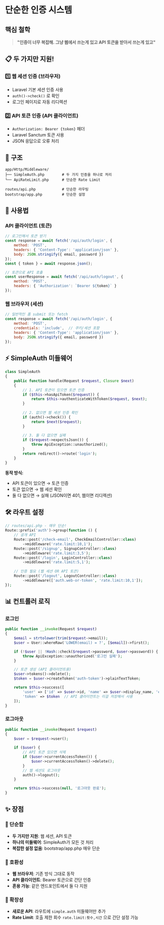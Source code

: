 # 단순한 인증 시스템

## 핵심 철학
> **"인증이 너무 복잡해. 그냥 웹에서 쓰는게 있고 API 토큰을 받아서 쓰는게 있고"**

## 📋 두 가지만 지원!

### 1️⃣ 웹 세션 인증 (브라우저)
- Laravel 기본 세션 인증 사용
- `auth()->check()` 로 확인
- 로그인 페이지로 자동 리디렉션

### 2️⃣ API 토큰 인증 (API 클라이언트)
- `Authorization: Bearer {token}` 헤더
- Laravel Sanctum 토큰 사용
- JSON 응답으로 오류 처리

## 🔧 구조

```
app/Http/Middleware/
├── SimpleAuth.php        # 두 가지 인증을 하나로 처리
└── ApiRateLimit.php      # 단순한 Rate Limit

routes/api.php            # 단순한 라우팅
bootstrap/app.php         # 단순한 설정
```

## 🚀 사용법

### API 클라이언트 (토큰)
```javascript
// 로그인해서 토큰 받기
const response = await fetch('/api/auth/login', {
    method: 'POST',
    headers: { 'Content-Type': 'application/json' },
    body: JSON.stringify({ email, password })
});
const { token } = await response.json();

// 토큰으로 API 호출
const userResponse = await fetch('/api/auth/logout', {
    method: 'POST',
    headers: { 'Authorization': `Bearer ${token}` }
});
```

### 웹 브라우저 (세션)
```javascript
// 일반적인 폼 submit 또는 fetch
const response = await fetch('/api/auth/login', {
    method: 'POST',
    credentials: 'include',  // 쿠키/세션 포함
    headers: { 'Content-Type': 'application/json' },
    body: JSON.stringify({ email, password })
});
```

## ⚡ SimpleAuth 미들웨어

```php
class SimpleAuth
{
    public function handle(Request $request, Closure $next)
    {
        // 1. API 토큰이 있으면 토큰 인증
        if ($this->hasApiToken($request)) {
            return $this->authenticateWithToken($request, $next);
        }
        
        // 2. 없으면 웹 세션 인증 확인
        if (auth()->check()) {
            return $next($request);
        }
        
        // 3. 둘 다 없으면 실패
        if ($request->expectsJson()) {
            throw ApiException::unauthorized();
        }
        return redirect()->route('login');
    }
}
```

**동작 방식:**
- API 토큰이 있으면 → 토큰 인증
- 토큰 없으면 → 웹 세션 확인
- 둘 다 없으면 → 실패 (JSON이면 401, 웹이면 리디렉션)

## 🛠️ 라우트 설정

```php
// routes/api.php - 매우 단순!
Route::prefix('auth')->group(function () {
    // 공개 API
    Route::post('/check-email', CheckEmailController::class)
        ->middleware('rate.limit:10,1');
    Route::post('/signup', SignupController::class)
        ->middleware('rate.limit:3,5');
    Route::post('/login', LoginController::class)
        ->middleware('rate.limit:5,1');
    
    // 인증 필요 (웹 세션 OR API 토큰)
    Route::post('/logout', LogoutController::class)
        ->middleware(['auth.web-or-token', 'rate.limit:10,1']);
});
```

## 📊 컨트롤러 로직

### 로그인
```php
public function __invoke(Request $request)
{
    $email = strtolower(trim($request->email));
    $user = User::whereRaw('LOWER(email) = ?', [$email])->first();

    if (!$user || !Hash::check($request->password, $user->password)) {
        throw ApiException::unauthorized('로그인 실패');
    }

    // 토큰 생성 (API 클라이언트용)
    $user->tokens()->delete();
    $token = $user->createToken('auth-token')->plainTextToken;

    return $this->success([
        'user' => ['id' => $user->id, 'name' => $user->display_name, 'email' => $user->email],
        'token' => $token  // API 클라이언트는 이걸 저장해서 사용
    ]);
}
```

### 로그아웃
```php
public function __invoke(Request $request)
{
    $user = $request->user();
    
    if ($user) {
        // API 토큰 있으면 삭제
        if ($user->currentAccessToken()) {
            $user->currentAccessToken()->delete();
        }
        // 웹 세션도 로그아웃
        auth()->logout();
    }

    return $this->success(null, '로그아웃 완료');
}
```

## ✨ 장점

### 🎯 단순함
- **두 가지만 지원**: 웹 세션, API 토큰
- **하나의 미들웨어**: SimpleAuth가 모든 것 처리
- **복잡한 설정 없음**: bootstrap/app.php 매우 단순

### 🔄 호환성
- **웹 브라우저**: 기존 방식 그대로 동작
- **API 클라이언트**: Bearer 토큰으로 간단 인증
- **혼용 가능**: 같은 엔드포인트에서 둘 다 지원

### 🚀 확장성
- **새로운 API**: 라우트에 `simple.auth` 미들웨어만 추가
- **Rate Limit**: 호출 제한 회수 `rate.limit:횟수,시간` 으로 간단 설정 가능
